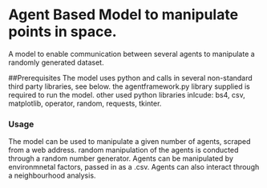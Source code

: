 # Agent Based Model to manipulate points in space.
A model to enable communication between several agents to manipulate a randomly generated dataset.


##Prerequisites
The model uses python and calls in several non-standard third party libraries, see below.
the agentframework.py library supplied is required to run the model.
other used python libraries inlcude:
bs4, csv, matplotlib, operator, random, requests, tkinter.


### Usage
The model can be used to manipulate a given number of agents, scraped from a web address.
random manipulation of the agents is conducted through a random number generator. Agents can be
manipulated by environmnetal factors, passed in as a .csv. Agents can also interact through
a neighbourhood analysis.




